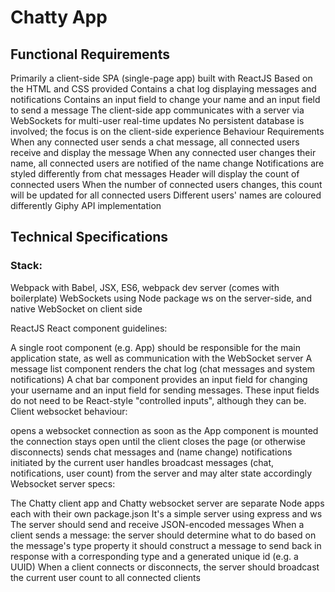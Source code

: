 Chatty App
=====================

## Functional Requirements

Primarily a client-side SPA (single-page app) built with ReactJS
Based on the HTML and CSS provided
Contains a chat log displaying messages and notifications
Contains an input field to change your name and an input field to send a message
The client-side app communicates with a server via WebSockets for multi-user real-time updates
No persistent database is involved; the focus is on the client-side experience
Behaviour Requirements
When any connected user sends a chat message, all connected users receive and display the message
When any connected user changes their name, all connected users are notified of the name change
Notifications are styled differently from chat messages
Header will display the count of connected users
When the number of connected users changes, this count will be updated for all connected users
Different users' names are coloured differently
Giphy API implementation

## Technical Specifications
### Stack:

Webpack with Babel, JSX, ES6, webpack dev server (comes with boilerplate)
WebSockets using Node package ws on the server-side, and native WebSocket on client side

ReactJS
React component guidelines:

A single root component (e.g. App) should be responsible for the main application state, as well as communication with the WebSocket server
A message list component renders the chat log (chat messages and system notifications)
A chat bar component provides an input field for changing your username and an input field for sending messages. These input fields do not need to be React-style "controlled inputs", although they can be.
Client websocket behaviour:

opens a websocket connection as soon as the App component is mounted
the connection stays open until the client closes the page (or otherwise disconnects)
sends chat messages and (name change) notifications initiated by the current user
handles broadcast messages (chat, notifications, user count) from the server and may alter state accordingly
Websocket server specs:

The Chatty client app and Chatty websocket server are separate Node apps each with their own package.json
It's a simple server using express and ws
The server should send and receive JSON-encoded messages
When a client sends a message:
the server should determine what to do based on the message's type property
it should construct a message to send back in response with a corresponding type and a generated unique id (e.g. a UUID)
When a client connects or disconnects, the server should broadcast the current user count to all connected clients

